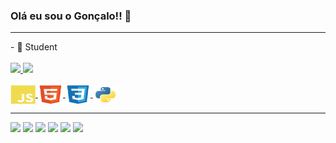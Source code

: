 ### Olá eu sou o Gonçalo!! 👋
  <hr>
- 🔭 Student
<br><br>
<div>
  <a href="https://github.com/ferreira1911">
  <img height="180em" src="https://github-readme-stats.vercel.app/api?username=ferreira1911&show_icons=true&theme=dark&include_all_commits=true&count_privte=true"/>
  <img height="180em" src="https://github-readme-stats.vercel.app/api/top-langs/?username=ferreira1911&layout=compact&langs_count=7&theme=dark"/>   
</div>
  
  <div style="display: inline_block"><br>
  <img align="center" alt="Gonca-Js" height="30" width="40" src="https://raw.githubusercontent.com/devicons/devicon/master/icons/javascript/javascript-plain.svg">
  <img align="center" alt="Gonca-HTML" height="30" width="40" src="https://raw.githubusercontent.com/devicons/devicon/master/icons/html5/html5-original.svg">
  <img align="center" alt="Gonca-CSS" height="30" width="40" src="https://raw.githubusercontent.com/devicons/devicon/master/icons/css3/css3-original.svg">
  <img align="center" alt="Gonca-Python" height="30" width="40" src="https://raw.githubusercontent.com/devicons/devicon/master/icons/python/python-original.svg">
</div>
  
  <hr>
  
  <div> 
  <a href="https://www.youtube.com/" target="_blank"><img src="https://img.shields.io/badge/YouTube-FF0000?style=for-the-badge&logo=youtube&logoColor=white" target="_blank"></a>
  <a href="https://instagram.com/goncaloferreira.05" target="_blank"><img src="https://img.shields.io/badge/-Instagram-%23E4405F?style=for-the-badge&logo=instagram&logoColor=white" target="_blank"></a>
 	<a href="https://www.twitch.tv/" target="_blank"><img src="https://img.shields.io/badge/Twitch-9146FF?style=for-the-badge&logo=twitch&logoColor=white" target="_blank"></a>
 <a href="https://discord.gg/Ferreira" target="_blank"><img src="https://img.shields.io/badge/Discord-7289DA?style=for-the-badge&logo=discord&logoColor=white" target="_blank"></a> 
  <a href = "mailto:goncalo1133@gmail.com"><img src="https://img.shields.io/badge/-Gmail-%23333?style=for-the-badge&logo=gmail&logoColor=white" target="_blank"></a>
  <a href="https://www.linkedin.com/in/" target="_blank"><img src="https://img.shields.io/badge/-LinkedIn-%230077B5?style=for-the-badge&logo=linkedin&logoColor=white" target="_blank"></a> 
</div>
